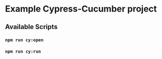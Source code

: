# Example Cypress-Cucumber project


## Available Scripts

### `npm run cy:open`

### `npm run cy:run`

